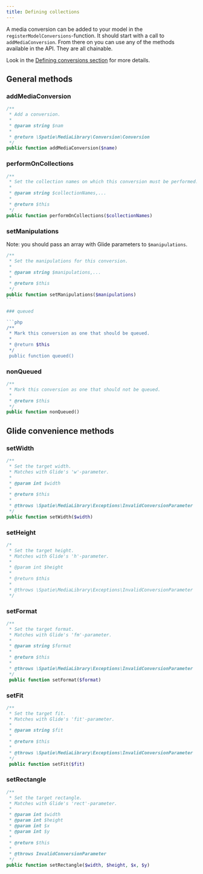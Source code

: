 ```yaml
---
title: Defining collections
---
```


A media conversion can be added to your model in the `registerModelConversions`-function.
It should start with a call to `addMediaConversion`. From there on you can use any of
the methods available in the API. They are all chainable.

Look in the [Defining conversions section](/v3/converting-images/defining-conversions/)
for more details.

## General methods

### addMediaConversion

```php
/**
 * Add a conversion.
 *
 * @param string $nam
 *
 * @return \Spatie\MediaLibrary\Conversion\Conversion
 */
public function addMediaConversion($name)
```

### performOnCollections

```php
/**
 * Set the collection names on which this conversion must be performed.
 *
 * @param string $collectionNames,...
 *
 * @return $this
 */
public function performOnCollections($collectionNames)
``` 

### setManipulations

Note: you should pass an array with Glide parameters to `$manipulations`.

```php
/**
 * Set the manipulations for this conversion.
 *
 * @param string $manipulations,...
 *
 * @return $this
 */
public function setManipulations($manipulations)
``

### queued

```php 
/**
 * Mark this conversion as one that should be queued.
 *
 * @return $this
 */
 public function queued()
```

### nonQueued

```php 
/**
 * Mark this conversion as one that should not be queued.
 *
 * @return $this
 */
public function nonQueued()
```

## Glide convenience methods

### setWidth
```php 
/**
 * Set the target width.
 * Matches with Glide's 'w'-parameter.
 *
 * @param int $width
 *
 * @return $this
 *
 * @throws \Spatie\MediaLibrary\Exceptions\InvalidConversionParameter
 */ 
public function setWidth($width)
```

### setHeight

```php 
/*
 * Set the target height.
 * Matches with Glide's 'h'-parameter.
 *
 * @param int $height
 *
 * @return $this
 *
 * @throws \Spatie\MediaLibrary\Exceptions\InvalidConversionParameter
 */
 ```
 
 ### setFormat
 
```php
/**
 * Set the target format.
 * Matches with Glide's 'fm'-parameter.
 *
 * @param string $format
 *
 * @return $this
 *
 * @throws \Spatie\MediaLibrary\Exceptions\InvalidConversionParameter
 */
 public function setFormat($format)
 ``` 
 
 ### setFit
 
```php 
/**
 * Set the target fit.
 * Matches with Glide's 'fit'-parameter.
 *
 * @param string $fit
 *
 * @return $this
 *
 * @throws \Spatie\MediaLibrary\Exceptions\InvalidConversionParameter
 */
 public function setFit($fit)
 ```
 
 ### setRectangle
 
```php 
/**
 * Set the target rectangle.
 * Matches with Glide's 'rect'-parameter.
 *
 * @param int $width
 * @param int $height
 * @param int $x
 * @param int $y
 *
 * @return $this
 *
 * @throws InvalidConversionParameter
 */
public function setRectangle($width, $height, $x, $y)
```


